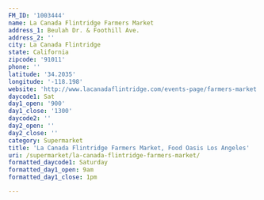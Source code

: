 ```yaml
---
FM_ID: '1003444'
name: La Canada Flintridge Farmers Market
address_1: Beulah Dr. & Foothill Ave.
address_2: ''
city: La Canada Flintridge
state: California
zipcode: '91011'
phone: ''
latitude: '34.2035'
longitude: '-118.198'
website: 'http://www.lacanadaflintridge.com/events-page/farmers-market.html'
daycode1: Sat
day1_open: '900'
day1_close: '1300'
daycode2: ''
day2_open: ''
day2_close: ''
category: Supermarket
title: 'La Canada Flintridge Farmers Market, Food Oasis Los Angeles'
uri: /supermarket/la-canada-flintridge-farmers-market/
formatted_daycode1: Saturday
formatted_day1_open: 9am
formatted_day1_close: 1pm

---
```

